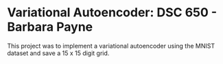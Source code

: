 <h1> Variational Autoencoder: DSC 650 - Barbara Payne</h1>

<p>This project was to implement a variational autoencoder using the MNIST dataset and save a 15 x 15 digit grid. 
</p>